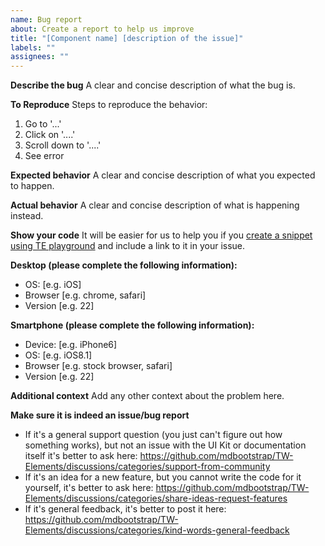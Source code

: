 ```yaml
---
name: Bug report
about: Create a report to help us improve
title: "[Component name] [description of the issue]"
labels: ""
assignees: ""
---
```


**Describe the bug**
A clear and concise description of what the bug is.

**To Reproduce**
Steps to reproduce the behavior:

1. Go to '...'
2. Click on '....'
3. Scroll down to '....'
4. See error

**Expected behavior**
A clear and concise description of what you expected to happen.

**Actual behavior**
A clear and concise description of what is happening instead.

**Show your code**
It will be easier for us to help you if you [create a snippet using TE playground](https://tw-elements.com/snippets/) and include a link to it in your issue.

**Desktop (please complete the following information):**

- OS: [e.g. iOS]
- Browser [e.g. chrome, safari]
- Version [e.g. 22]

**Smartphone (please complete the following information):**

- Device: [e.g. iPhone6]
- OS: [e.g. iOS8.1]
- Browser [e.g. stock browser, safari]
- Version [e.g. 22]

**Additional context**
Add any other context about the problem here.

**Make sure it is indeed an issue/bug report**

- If it's a general support question (you just can't figure out how something works), but not an issue with the UI Kit or documentation itself it's better to ask here:
  https://github.com/mdbootstrap/TW-Elements/discussions/categories/support-from-community
- If it's an idea for a new feature, but you cannot write the code for it yourself, it's better to ask here:
  https://github.com/mdbootstrap/TW-Elements/discussions/categories/share-ideas-request-features
- If it's general feedback, it's better to post it here:
  https://github.com/mdbootstrap/TW-Elements/discussions/categories/kind-words-general-feedback
